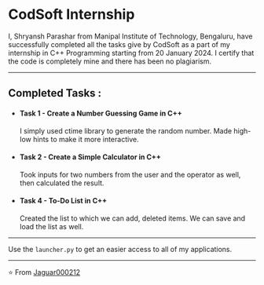 # CodSoft Internship
I, Shryansh Parashar from Manipal Institute of Technology, Bengaluru, have successfully completed all the tasks give by CodSoft as a part of my internship in C++ Programming starting from 20 January 2024.
I certify that the code is completely mine and there has been no plagiarism.

---

## Completed Tasks :
- #### Task 1 - Create a Number Guessing Game in C++<br>
  I simply used ctime library to generate the random number. Made high-low hints to make it more interactive.

- #### Task 2 - Create a Simple Calculator in C++<br>
  Took inputs for two numbers from the user and the operator as well, then calculated the result.

- #### Task 4 - To-Do List in C++<br>
  Created the list to which we can add, deleted items. We can save and load the list as well.

---

Use the `launcher.py` to get an easier access to all of my applications.

---

⭐ From [Jaguar000212](https://www.github.com/Jaguar000212)
